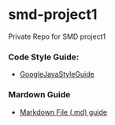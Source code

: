 # smd-project1
Private Repo for SMD project1

### Code Style Guide:
- [GoogleJavaStyleGuide](https://google.github.io/styleguide/javaguide.html)

### Mardown Guide
- [Markdown File (.md) guide](https://guides.github.com/features/mastering-markdown/)
